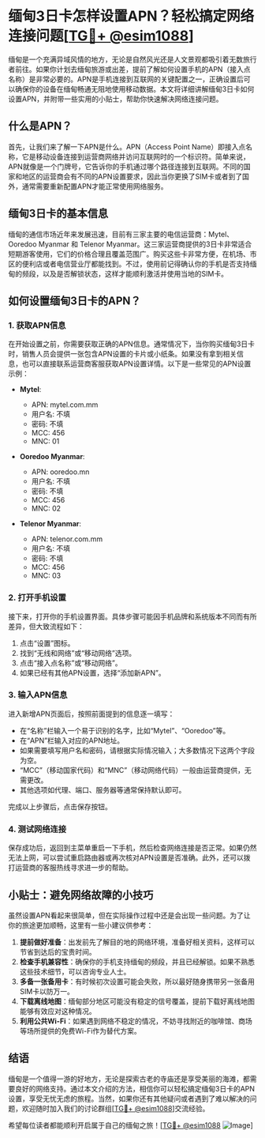 # 缅甸3日卡怎样设置APN？轻松搞定网络连接问题[[TG💪+ @esim1088](https://t.me/s/esim1088)]

缅甸是一个充满异域风情的地方，无论是自然风光还是人文景观都吸引着无数旅行者前往。如果你计划去缅甸旅游或出差，提前了解如何设置手机的APN（接入点名称）是非常必要的。APN是手机连接到互联网的关键配置之一，正确设置后可以确保你的设备在缅甸畅通无阻地使用移动数据。本文将详细讲解缅甸3日卡如何设置APN，并附带一些实用的小贴士，帮助你快速解决网络连接问题。

## 什么是APN？

首先，让我们来了解一下APN是什么。APN（Access Point Name）即接入点名称，它是移动设备连接到运营商网络并访问互联网时的一个标识符。简单来说，APN就像是一个门牌号，它告诉你的手机通过哪个路径连接到互联网。不同的国家和地区的运营商会有不同的APN设置要求，因此当你更换了SIM卡或者到了国外，通常需要重新配置APN才能正常使用网络服务。

## 缅甸3日卡的基本信息

缅甸的通信市场近年来发展迅速，目前有三家主要的电信运营商：Mytel、Ooredoo Myanmar 和 Telenor Myanmar。这三家运营商提供的3日卡非常适合短期游客使用，它们的价格合理且覆盖范围广。购买这些卡非常方便，在机场、市区的便利店或者电信营业厅都能找到。不过，使用前记得确认你的手机是否支持缅甸的频段，以及是否解锁状态，这样才能顺利激活并使用当地的SIM卡。

## 如何设置缅甸3日卡的APN？

### 1. 获取APN信息

在开始设置之前，你需要获取正确的APN信息。通常情况下，当你购买缅甸3日卡时，销售人员会提供一张包含APN设置的卡片或小纸条。如果没有拿到相关信息，也可以直接联系运营商客服获取APN设置详情。以下是一些常见的APN设置示例：

- **Mytel**:
  - APN: mytel.com.mm
  - 用户名: 不填
  - 密码: 不填
  - MCC: 456
  - MNC: 01

- **Ooredoo Myanmar**:
  - APN: ooredoo.mn
  - 用户名: 不填
  - 密码: 不填
  - MCC: 456
  - MNC: 02

- **Telenor Myanmar**:
  - APN: telenor.com.mm
  - 用户名: 不填
  - 密码: 不填
  - MCC: 456
  - MNC: 03

### 2. 打开手机设置

接下来，打开你的手机设置界面。具体步骤可能因手机品牌和系统版本不同而有所差异，但大致流程如下：

1. 点击“设置”图标。
2. 找到“无线和网络”或“移动网络”选项。
3. 点击“接入点名称”或“移动网络”。
4. 如果已经有其他APN设置，选择“添加新APN”。

### 3. 输入APN信息

进入新增APN页面后，按照前面提到的信息逐一填写：

- 在“名称”栏输入一个易于识别的名字，比如“Mytel”、“Ooredoo”等。
- 在“APN”栏输入对应的APN地址。
- 如果需要填写用户名和密码，请根据实际情况输入；大多数情况下这两个字段为空。
- “MCC”（移动国家代码）和“MNC”（移动网络代码）一般由运营商提供，无需更改。
- 其他选项如代理、端口、服务器等通常保持默认即可。

完成以上步骤后，点击保存按钮。

### 4. 测试网络连接

保存成功后，返回到主菜单重启一下手机，然后检查网络连接是否正常。如果仍然无法上网，可以尝试重启路由器或再次核对APN设置是否准确。此外，还可以拨打运营商的客服热线寻求进一步的帮助。

## 小贴士：避免网络故障的小技巧

虽然设置APN看起来很简单，但在实际操作过程中还是会出现一些问题。为了让你的旅途更加顺畅，这里有一些小建议供参考：

1. **提前做好准备**：出发前先了解目的地的网络环境，准备好相关资料，这样可以节省到达后的宝贵时间。
2. **检查手机兼容性**：确保你的手机支持缅甸的频段，并且已经解锁。如果不熟悉这些技术细节，可以咨询专业人士。
3. **多备一张备用卡**：有时候初次设置可能会失败，所以最好随身携带另一张备用SIM卡以防万一。
4. **下载离线地图**：缅甸部分地区可能没有稳定的信号覆盖，提前下载好离线地图能够有效应对这种情况。
5. **利用公共Wi-Fi**：如果遇到网络不稳定的情况，不妨寻找附近的咖啡馆、商场等场所提供的免费Wi-Fi作为替代方案。

## 结语

缅甸是一个值得一游的好地方，无论是探索古老的寺庙还是享受美丽的海滩，都需要良好的网络支持。通过本文介绍的方法，相信你可以轻松搞定缅甸3日卡的APN设置，享受无忧无虑的旅程。当然，如果你还有其他疑问或者遇到了难以解决的问题，欢迎随时加入我们的讨论群组[[TG💪+ @esim1088](https://t.me/s/esim1088)]交流经验。

希望每位读者都能顺利开启属于自己的缅甸之旅！[[TG💪+ @esim1088](https://t.me/s/esim1088) ![Image](https://i.postimg.cc/4NQfJmqS/Snipaste-2025-05-13-00-14-12.png)]
